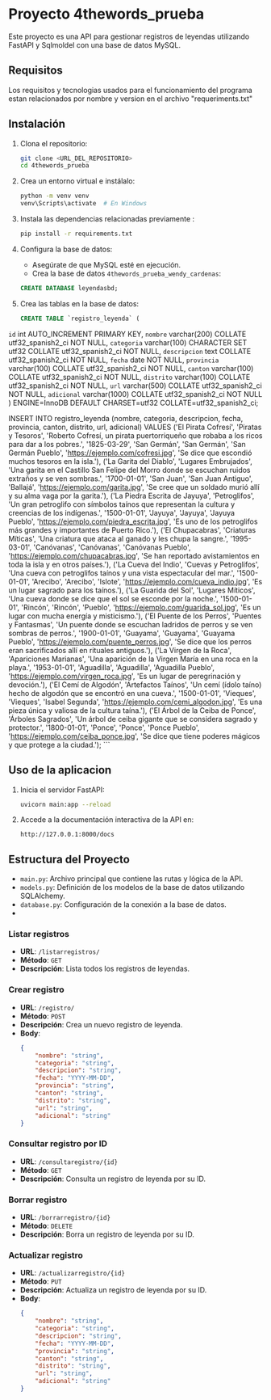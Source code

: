 # Proyecto 4thewords_prueba

Este proyecto es una API para gestionar registros de leyendas utilizando FastAPI y Sqlmoldel con una base de datos MySQL.

## Requisitos
Los requisitos y tecnologias usados para el funcionamiento del programa estan relacionados por nombre y version en el archivo "requeriments.txt"


## Instalación

1. Clona el repositorio:
    ```sh
    git clone <URL_DEL_REPOSITORIO>
    cd 4thewords_prueba
    ```
2. Crea un entorno virtual e instálalo:
    ```sh
    python -m venv venv
    venv\Scripts\activate  # En Windows
    ```
3. Instala las dependencias relacionadas previamente :
    ```sh
    pip install -r requirements.txt
    ```
4. Configura la base de datos:
    - Asegúrate de que MySQL esté en ejecución.
    - Crea la base de datos `4thewords_prueba_wendy_cardenas`:
    ```sql
    CREATE DATABASE leyendasbd;
5. Crea las tablas en la base de datos:

    ```sql
   CREATE TABLE `registro_leyenda` (
  `id` int AUTO_INCREMENT PRIMARY KEY,
  `nombre` varchar(200) COLLATE utf32_spanish2_ci NOT NULL,
  `categoria` varchar(100) CHARACTER SET utf32 COLLATE utf32_spanish2_ci NOT NULL,
  `descripcion` text COLLATE utf32_spanish2_ci NOT NULL,
  `fecha` date NOT NULL,
  `provincia` varchar(100) COLLATE utf32_spanish2_ci NOT NULL,
  `canton` varchar(100) COLLATE utf32_spanish2_ci NOT NULL,
  `distrito` varchar(100) COLLATE utf32_spanish2_ci NOT NULL,
  `url` varchar(500) COLLATE utf32_spanish2_ci NOT NULL,
  `adicional` varchar(1000) COLLATE utf32_spanish2_ci NOT NULL
) ENGINE=InnoDB DEFAULT CHARSET=utf32 COLLATE=utf32_spanish2_ci;

INSERT INTO registro_leyenda (nombre, categoria, descripcion, fecha, provincia, canton, distrito, url, adicional) VALUES
('El Pirata Cofresí', 'Piratas y Tesoros', 'Roberto Cofresí, un pirata puertorriqueño que robaba a los ricos para dar a los pobres.', '1825-03-29', 'San Germán', 'San Germán', 'San Germán Pueblo', 'https://ejemplo.com/cofresi.jpg', 'Se dice que escondió muchos tesoros en la isla.'),
('La Garita del Diablo', 'Lugares Embrujados', 'Una garita en el Castillo San Felipe del Morro donde se escuchan ruidos extraños y se ven sombras.', '1700-01-01', 'San Juan', 'San Juan Antiguo', 'Ballajá', 'https://ejemplo.com/garita.jpg', 'Se cree que un soldado murió allí y su alma vaga por la garita.'),
('La Piedra Escrita de Jayuya', 'Petroglifos', 'Un gran petroglifo con símbolos taínos que representan la cultura y creencias de los indígenas.', '1500-01-01', 'Jayuya', 'Jayuya', 'Jayuya Pueblo', 'https://ejemplo.com/piedra_escrita.jpg', 'Es uno de los petroglifos más grandes y importantes de Puerto Rico.'),
('El Chupacabras', 'Criaturas Míticas', 'Una criatura que ataca al ganado y les chupa la sangre.', '1995-03-01', 'Canóvanas', 'Canóvanas', 'Canóvanas Pueblo', 'https://ejemplo.com/chupacabras.jpg', 'Se han reportado avistamientos en toda la isla y en otros países.'),
('La Cueva del Indio', 'Cuevas y Petroglifos', 'Una cueva con petroglifos taínos y una vista espectacular del mar.', '1500-01-01', 'Arecibo', 'Arecibo', 'Islote', 'https://ejemplo.com/cueva_indio.jpg', 'Es un lugar sagrado para los taínos.'),
('La Guarida del Sol', 'Lugares Míticos', 'Una cueva donde se dice que el sol se esconde por la noche.', '1500-01-01', 'Rincón', 'Rincón', 'Pueblo', 'https://ejemplo.com/guarida_sol.jpg', 'Es un lugar con mucha energía y misticismo.'),
('El Puente de los Perros', 'Puentes y Fantasmas', 'Un puente donde se escuchan ladridos de perros y se ven sombras de perros.', '1900-01-01', 'Guayama', 'Guayama', 'Guayama Pueblo', 'https://ejemplo.com/puente_perros.jpg', 'Se dice que los perros eran sacrificados allí en rituales antiguos.'),
('La Virgen de la Roca', 'Apariciones Marianas', 'Una aparición de la Virgen María en una roca en la playa.', '1953-01-01', 'Aguadilla', 'Aguadilla', 'Aguadilla Pueblo', 'https://ejemplo.com/virgen_roca.jpg', 'Es un lugar de peregrinación y devoción.'),
('El Cemí de Algodón', 'Artefactos Taínos', 'Un cemí (ídolo taíno) hecho de algodón que se encontró en una cueva.', '1500-01-01', 'Vieques', 'Vieques', 'Isabel Segunda', 'https://ejemplo.com/cemi_algodon.jpg', 'Es una pieza única y valiosa de la cultura taína.'),
('El Árbol de la Ceiba de Ponce', 'Árboles Sagrados', 'Un árbol de ceiba gigante que se considera sagrado y protector.', '1800-01-01', 'Ponce', 'Ponce', 'Ponce Pueblo', 'https://ejemplo.com/ceiba_ponce.jpg', 'Se dice que tiene poderes mágicos y que protege a la ciudad.');
    ```

## Uso de la aplicacion

1. Inicia el servidor FastAPI:

    ```sh
    uvicorn main:app --reload
    ```
2. Accede a la documentación interactiva de la API en:
    ```
    http://127.0.0.1:8000/docs
    ```

## Estructura del Proyecto

- `main.py`: Archivo principal que contiene las rutas y lógica de la API.
- `models.py`: Definición de los modelos de la base de datos utilizando SQLAlchemy.
- `database.py`: Configuración de la conexión a la base de datos.
-



### Listar registros

- **URL**: `/listarregistros/`
- **Método**: `GET`
- **Descripción**: Lista todos los registros de leyendas.

### Crear registro

- **URL**: `/registro/`
- **Método**: `POST`
- **Descripción**: Crea un nuevo registro de leyenda.
- **Body**:
    ```json
    {
        "nombre": "string",
        "categoria": "string",
        "descripcion": "string",
        "fecha": "YYYY-MM-DD",
        "provincia": "string",
        "canton": "string",
        "distrito": "string",
        "url": "string",
        "adicional": "string"
    }
    ```

### Consultar registro por ID

- **URL**: `/consultaregistro/{id}`
- **Método**: `GET`
- **Descripción**: Consulta un registro de leyenda por su ID.

### Borrar registro

- **URL**: `/borrarregistro/{id}`
- **Método**: `DELETE`
- **Descripción**: Borra un registro de leyenda por su ID.

### Actualizar registro

- **URL**: `/actualizarregistro/{id}`
- **Método**: `PUT`
- **Descripción**: Actualiza un registro de leyenda por su ID.
- **Body**:
    ```json
    {
        "nombre": "string",
        "categoria": "string",
        "descripcion": "string",
        "fecha": "YYYY-MM-DD",
        "provincia": "string",
        "canton": "string",
        "distrito": "string",
        "url": "string",
        "adicional": "string"
    }
    ```

    
